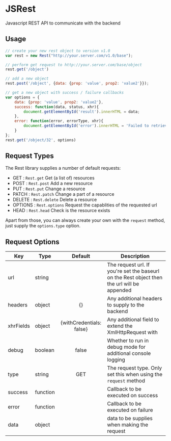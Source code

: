 JSRest
======

Javascript REST API to communicate with the backend

Usage
-----
```javascript
// create your new rest object to version v1.0
var rest = new Rest("http://your.server.com/v1.0/base");

// perform get request to http://your.server.com/base/object
rest.get('/object')

// add a new object
rest.post('/object', {data: {prop: 'value', prop2: 'value2'}});

// get a new object with success / failure callbacks
var options = {
	data: {prop: 'value', prop2: 'value2'},
	success: function(data, status, xhr){
		document.getElementById('result').innerHTML = data;
	},
	error: function(error, errorType, xhr){
		document.getElementById('error').innerHTML = 'Failed to retrieve object. Error: ' + error;
	}
};
rest.get('/object/32', options)
```

Request Types
---------------

The Rest library supplies a number of default requests:

- GET     : `Rest.get`    Get (a list of) resources
- POST    : `Rest.post`    Add a new resource
- PUT     : `Rest.put`     Change a resource
- PATCH   : `Rest.patch`   Change a part of a resource
- DELETE  : `Rest.delete`  Delete a resource
- OPTIONS : `Rest.options` Request the capablities of the requested url
- HEAD    : `Rest.head`    Check is the resource exists

Apart from those, you can always create your own with the `request` method, just supply the `options.type` option. 


Request Options
---------------

| Key         | Type          | Default                          | Description                    |
|-------------|---------------|:--------------------------------:|--------------------------------|
| url         | string        |                                  | The request url. If you're set the baseurl on the Rest object then the url will be appended |
| headers     | object        |{}                                | Any additional headers to supply to the backend |
| xhrFields   | object        | {withCredentials: false}         | Any additional field to extend the XmlHttpRequest with       |
| debug       | boolean       | false                            | Whether to run in debug mode for additional console logging |
| type        | string        | GET                              | The request type. Only set this when using the `request` method |
| success     | function      |                                  | Callback to be executed on success |
| error       | function      |                                  | Callback to be executed on failure | 
| data        | object        |                                  | data to be supplies when making the request |